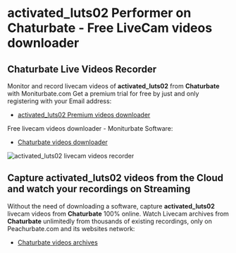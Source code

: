 # activated_luts02 Performer on Chaturbate - Free LiveCam videos downloader

## Chaturbate Live Videos Recorder

Monitor and record livecam videos of **activated_luts02** from **Chaturbate** with Moniturbate.com
Get a premium trial for free by just and only registering with your Email address:
* [activated_luts02 Premium videos downloader](https://moniturbate.com/request-demo-licence-key.html)

Free livecam videos downloader - Moniturbate Software:
* [Chaturbate videos downloader](https://moniturbate.com/moniturbate-download-software.html)

![activated_luts02 livecam videos recorder](https://peachurnet.com/templates/moniturbate-software.png)


## Capture activated_luts02 videos from the Cloud and watch your recordings on Streaming

Without the need of downloading a software, capture **activated_luts02** livecam videos from **Chaturbate** 100% online.
Watch Livecam archives from **Chaturbate** unlimitedly from thousands of existing recordings, only on Peachurbate.com and its websites network:
* [Chaturbate videos archives](https://peachurnet.com/)